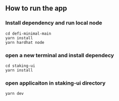 ## How to run the app

### Install dependency and run local node
```
cd defi-minimal-main
yarn install
yarn hardhat node
```
### open a new terminal and install dependecy
```
cd staking-ui
yarn install
```

### open applicaiton in staking-ui directory

```
yarn dev
```

